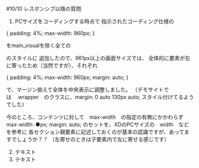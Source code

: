 #10/10 レスポンシブ以降の質問

1. PCサイズをコーディングする時点で
指示されたコーディング仕様の

{
padding: 4%;
max-width: 960px;
}

をmain_visualを除く全ての<section id="" >のスタイルに
追加したので、961px以上の画面サイズでは、
全体的に要素が左に寄ったため（当然ですが）、それぞれ

{
padding: 4%;
max-width: 960px;
margin: auto;
}

で、マージン揃えて全体を中央表示に調整しました。
（デモサイトでは　.wrapper　のクラスに、margin: 0 auto 130px auto;
スタイル付けてるようでした）

今のところ、コンテンツに対して　max-width　の指定の有無にかかわらず
max-width: ●px;
margin: auto;
のセットを、XDのPCサイズの　width　などを参考に
各セクション親要素に記述しておくのが基本の認識ですが、あってますでしょうか？？
（左寄せのときは子要素内で左に寄せる感じです）

2. テキスト
3. テキスト